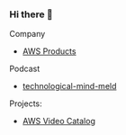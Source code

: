 ### Hi there 👋

Company

- [AWS Products](https://products.0x4447.com/)

Podcast

- [technological-mind-meld](https://podcast.0x4447.com/)

Projects:

- [AWS Video Catalog](https://awsvideocatalog.com/)
